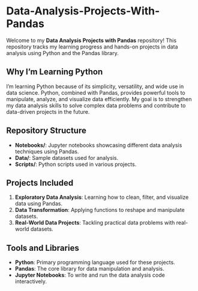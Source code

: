 # Data-Analysis-Projects-With-Pandas

Welcome to my **Data Analysis Projects with Pandas** repository! This repository tracks my learning progress and hands-on projects in data analysis using Python and the Pandas library.

## Why I’m Learning Python

I’m learning Python because of its simplicity, versatility, and wide use in data science. Python, combined with Pandas, provides powerful tools to manipulate, analyze, and visualize data efficiently. My goal is to strengthen my data analysis skills to solve complex data problems and contribute to data-driven projects in the future.

## Repository Structure

- **Notebooks/**: Jupyter notebooks showcasing different data analysis techniques using Pandas.
- **Data/**: Sample datasets used for analysis.
- **Scripts/**: Python scripts used in various projects.

## Projects Included

1. **Exploratory Data Analysis**: Learning how to clean, filter, and visualize data using Pandas.
2. **Data Transformation**: Applying functions to reshape and manipulate datasets.
3. **Real-World Data Projects**: Tackling practical data problems with real-world datasets.

## Tools and Libraries

- **Python**: Primary programming language used for these projects.
- **Pandas**: The core library for data manipulation and analysis.
- **Jupyter Notebooks**: To write and run the data analysis code interactively.


